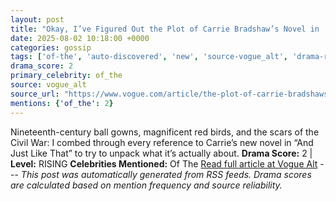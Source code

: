 ```yaml
---
layout: post
title: "Okay, I’ve Figured Out the Plot of Carrie Bradshaw’s Novel in ‘And Just Like That’"
date: 2025-08-02 10:18:00 +0000
categories: gossip
tags: ['of-the', 'auto-discovered', 'new', 'source-vogue_alt', 'drama-rising']
drama_score: 2
primary_celebrity: of_the
source: vogue_alt
source_url: "https://www.vogue.com/article/the-plot-of-carrie-bradshaws-novel-in-and-just-like-that-season-3"
mentions: {'of_the': 2}
---
```


Nineteenth-century ball gowns, magnificent red birds, and the scars of the Civil War: I combed through every reference to Carrie’s new novel in “And Just Like That” to try to unpack what it’s actually about. **Drama Score:** 2 | **Level:** RISING **Celebrities Mentioned:** Of The [Read full article at Vogue Alt](https://www.vogue.com/article/the-plot-of-carrie-bradshaws-novel-in-and-just-like-that-season-3) --- *This post was automatically generated from RSS feeds. Drama scores are calculated based on mention frequency and source reliability.*